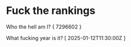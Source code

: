 # Fuck the rankings

Who the hell am I?
{ 7296602 }

What fucking year is it?
[ 2025-01-12T11:30:00Z ]
